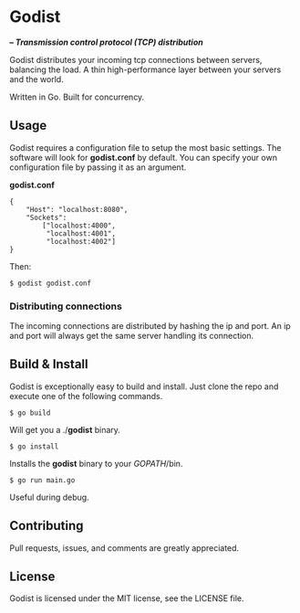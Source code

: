 # Godist
**– _Transmission control protocol (TCP) distribution_**

Godist distributes your incoming tcp connections between servers, balancing the load. A thin high-performance layer between your servers and the world.

Written in Go. Built for concurrency.

## Usage
Godist requires a configuration file to setup the most basic settings. The software will look for **godist.conf** by default. You can specify your own configuration file by passing it as an argument.

**godist.conf**

    {
		"Host": "localhost:8080",
		"Sockets": 
			["localhost:4000", 
			 "localhost:4001",
			 "localhost:4002"]
	}

Then:

    $ godist godist.conf

### Distributing connections
The incoming connections are distributed by hashing the ip and port. An ip and port will always get the same server handling its connection.

## Build & Install
Godist is exceptionally easy to build and install. Just clone the repo and execute one of the following commands.

    $ go build

Will get you a ./**godist** binary.

    $ go install

Installs the **godist** binary to your *GOPATH*/bin.

    $ go run main.go

Useful during debug.

## Contributing

Pull requests, issues, and comments are greatly appreciated.

## License

Godist is licensed under the MIT license, see the LICENSE file.